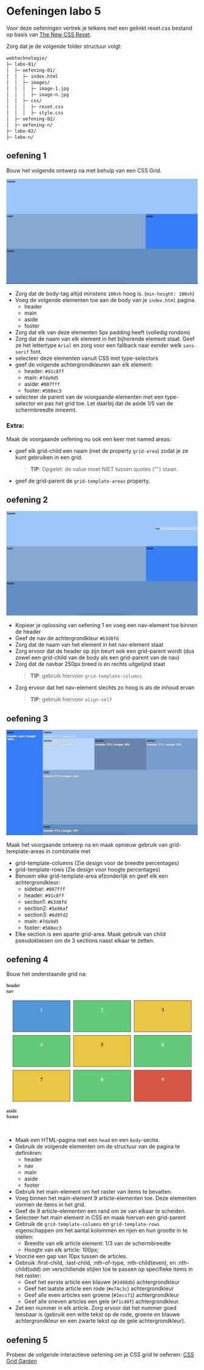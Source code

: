 # Oefeningen labo 5


Voor deze oefeningen vertrek je telkens met een gelinkt reset.css bestand op basis van [The New CSS Reset](https://elad2412.github.io/the-new-css-reset/).

Zorg dat je de volgende folder structuur volgt:

```
webtechnologie/
├─ labo-01/
│  ├─ oefening-01/
│  │  ├─ index.html
│  │  ├─ images/
│  │  │  ├─ image-1.jpg 
│  │  │  ├─ image-n.jpg 
│  │  ├─ css/
│  │  │  ├─ reset.css
│  │  │  ├─ style.css
│  ├─ oefening-02/
│  ├─ oefening-n/
├─ labo-02/
├─ labo-n/      
```

## oefening 1

Bouw het volgende ontwerp na met behulp van een CSS Grid.

![Oefening 1](oef-1.png)

* Zorg dat de body-tag altijd minstens `100vh` hoog is. (`min-height: 100vh`)
* Voeg de volgende elementen toe aan de body van je `index.html` pagina.
  * header
  * main
  * aside
  * footer
* Zorg dat elk van deze elementen 5px padding heeft (volledig rondom) 
* Zorg dat de naam van elk element in het bijhorende element staat. Geef ze het lettertype `Arial` en zorg voor een fallback naar eender welk `sans-serif` font.
* selecteer deze elementen vanuit CSS met type-selectors
* geef de volgende achtergrondkleuren aan elk element: 
  * header: `#91c8ff`
  * main: `#7da9d5`
  * aside: `#007fff`
  * footer: `#588ec3`
* selecteer de parent van de voorgaande elementen met een type-selector en pas het grid toe. Let daarbij dat de aside 1/5 van de schermbreedte inneemt.

### Extra:

Maak de voorgaande oefening nu ook een keer met named areas:
  * geef elk grid-child een naam (met de property `grid-area`) zodat je ze kunt gebruiken in een grid.

    > **TIP**: Opgelet: de value moet NIET tussen quotes ("") staan.

  * geef de grid-parent de `grid-template-areas` property.

## oefening 2

![Oefening 2](oef-2.png)

* Kopieer je oplossing van oefening 1 en voeg een nav-element toe binnen de header
* Geef de nav de achtergrondkleur `#b3d8fd`
* Zorg dat de naam van het element in het nav-element staat
* Zorg ervoor dat de header op zijn beurt ook een grid-parent wordt (dus zowel een grid-child van de body als een grid-parent van de nav)
* Zorg dat de navbar 250px breed is en rechts uitgelijnd staat
  > **TIP**: gebruik hiervoor `grid-template-columns`
* Zorg ervoor dat het nav-element slechts zo hoog is als de inhoud ervan
  > **TIP**: gebruik hiervoor `align-self`

## oefening 3

![Oefening 3](oef-3.png)

Maak het voorgaande ontwerp na en maak opnieuw gebruik van grid-template-areas in combinatie met
* grid-template-columns (Zie design voor de breedte percentages) 
* grid-template-rows (Zie design voor hoogte percentages)
* Benoem elke grid-template-area afzonderlijk en geef elk een achtergrondkleur:
  * sidebar: `#007fff`
  * header: `#91c8ff`
  * section1: `#b3d8fd` 
  * section2: `#5e86af` 
  * section3: `#6d9fd2` 
  * main: `#7da9d5`
  * footer: `#588ec3`
* Elke section is een aparte grid-area. Maak gebruik van child pseudoklassen om de 3 sections naast elkaar te zetten.

## oefening 4

Bouw het onderstaande grid na:

![Oefening 4](oef-4.png)

* Maak een HTML-pagina met een `head` en een `body`-sectie.
* Gebruik de volgende elementen om de structuur van de pagina te definiëren:
  * header
  * nav
  * main
  * aside 
  * footer
* Gebruik het main-element om het raster van items te bevatten.
* Voeg binnen het main-element 9 article-elementen toe. Deze elementen vormen de items in het grid.
* Geef de 9 article-elementen een rand om ze van elkaar te scheiden.
* Selecteer het main element in CSS en maak hiervan een grid-parent
* Gebruik de `grid-template-columns` en `grid-template-rows` eigenschappen om het aantal kolommen en rijen en hun grootte in te stellen:
  * Breedte van elk article element: 1/3 van de schermbreedte 
  * Hoogte van elk article: 100px;
* Voorzie een gap van 10px tussen de articles.
* Gebruik :first-child, :last-child, :nth-of-type, :nth-child(even), en :nth- child(odd) om verschillende stijlen toe te passen op specifieke items in het raster:
  * Geef het eerste article een blauwe (`#3498db`) achtergrondkleur
  * Geef het laatste article een rode (`#e74c3c`) achtergrondkleur
  * Geef alle even articles een groene (`#2ecc71`) achtergrondkleur
  * Geef alle oneven articles een gele (`#f1c40f`) achtergrondkleur.
* Zet een nummer in elk article. Zorg ervoor dat het nummer goed leesbaar is (gebruik een witte tekst op de rode, groene en blauwe achtergrondkleur en een zwarte tekst op de gele achtergrondkleur).

## oefening 5
Probeer de volgende interactieve oefening om je CSS grid te oefenen:
[CSS Grid Garden](https://cssgridgarden.com)